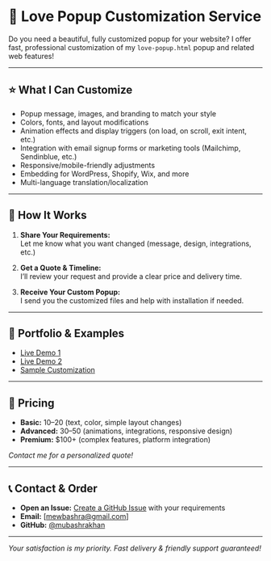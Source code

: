 # 💖 Love Popup Customization Service

Do you need a beautiful, fully customized popup for your website? I offer fast, professional customization of my `love-popup.html` popup and related web features!

---

## ⭐ What I Can Customize

- Popup message, images, and branding to match your style
- Colors, fonts, and layout modifications
- Animation effects and display triggers (on load, on scroll, exit intent, etc.)
- Integration with email signup forms or marketing tools (Mailchimp, Sendinblue, etc.)
- Responsive/mobile-friendly adjustments
- Embedding for WordPress, Shopify, Wix, and more
- Multi-language translation/localization

---

## 🚀 How It Works

1. **Share Your Requirements:**  
   Let me know what you want changed (message, design, integrations, etc.)

2. **Get a Quote & Timeline:**  
   I’ll review your request and provide a clear price and delivery time.

3. **Receive Your Custom Popup:**  
   I send you the customized files and help with installation if needed.

---

## 💼 Portfolio & Examples

- [Live Demo 1](#)  
- [Live Demo 2](#)  
- [Sample Customization](#)

---

## 💸 Pricing

- **Basic:** $10–$20 (text, color, simple layout changes)
- **Advanced:** $30–$50 (animations, integrations, responsive design)
- **Premium:** $100+ (complex features, platform integration)

*Contact me for a personalized quote!*

---

## 📞 Contact & Order

- **Open an Issue:** [Create a GitHub Issue](https://github.com/mubashrakhan/website-love/issues) with your requirements  
- **Email:** [mewbashra@gmail.com]  
- **GitHub:** [@mubashrakhan](https://github.com/mubashrakhan)

---

*Your satisfaction is my priority. Fast delivery & friendly support guaranteed!*
